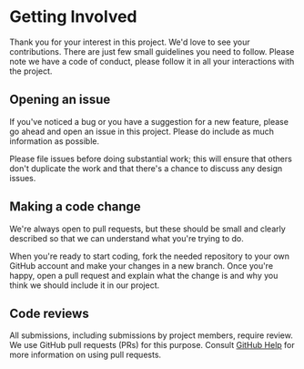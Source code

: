 # Getting Involved 

Thank you for your interest in this project. We'd love to see your contributions. There are just few small guidelines you need to follow. 
Please note we have a code of conduct, please follow it in all your interactions with the project. 

## Opening an issue 
If you've noticed a bug or you have a suggestion for a new feature, please go ahead and open an issue in this project. Please do include as much information as possible.

Please file issues before doing substantial work; this will ensure that others don't duplicate the work and that there's a chance to discuss any design issues.

## Making a code change
We're always open to pull requests, but these should be small and clearly described so that we can understand what you're trying to do. 

When you're ready to start coding, fork the needed repository to your own GitHub account and make your changes in a new branch. Once you're happy, open a pull request and explain what the change is and why you think we should include it in our project. 

## Code reviews 
All submissions, including submissions by project members, require review. We use GitHub pull requests (PRs) for this purpose. Consult [GitHub Help](https://help.github.com/en/github/collaborating-with-issues-and-pull-requests/about-pull-requests) for more information on using pull requests.